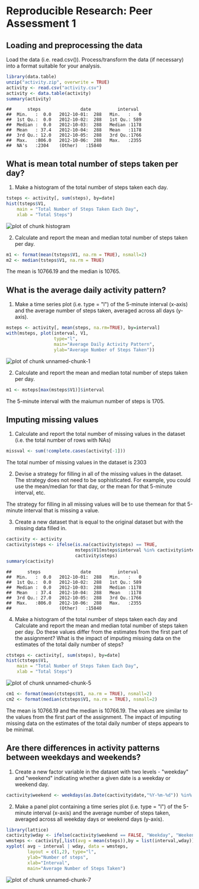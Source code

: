 # Reproducible Research: Peer Assessment 1


## Loading and preprocessing the data
Load the data (i.e. read.csv()).  Process/transform the data (if necessary) into a format suitable for your analysis.

```r
library(data.table)
unzip("activity.zip", overwrite = TRUE)
activity <- read.csv("activity.csv")
activity <- data.table(activity)
summary(activity)
```

```
##      steps               date          interval   
##  Min.   :  0.0   2012-10-01:  288   Min.   :   0  
##  1st Qu.:  0.0   2012-10-02:  288   1st Qu.: 589  
##  Median :  0.0   2012-10-03:  288   Median :1178  
##  Mean   : 37.4   2012-10-04:  288   Mean   :1178  
##  3rd Qu.: 12.0   2012-10-05:  288   3rd Qu.:1766  
##  Max.   :806.0   2012-10-06:  288   Max.   :2355  
##  NA's   :2304    (Other)   :15840
```


## What is mean total number of steps taken per day?
1. Make a histogram of the total number of steps taken each day.

```r
tsteps <- activity[, sum(steps), by=date]
hist(tsteps$V1, 
    main = "Total Number of Steps Taken Each Day", 
    xlab = "Total Steps")
```

![plot of chunk histogram](./PA1_template_files/figure-html/histogram.png) 

2. Calculate and report the mean and median total number of steps taken per day.

```r
m1 <- format(mean(tsteps$V1, na.rm = TRUE), nsmall=2)
m2 <- median(tsteps$V1, na.rm = TRUE)
```
The mean is 10766.19 and the median is 10765.

## What is the average daily activity pattern?
1. Make a time series plot (i.e. type = "l") of the 5-minute interval (x-axis) and the average number of steps taken, averaged across all days (y-axis).

```r
msteps <- activity[, mean(steps, na.rm=TRUE), by=interval]
with(msteps, plot(interval, V1, 
                  type="l", 
                  main="Average Daily Activity Pattern",
                  ylab="Average Number of Steps Taken"))
```

![plot of chunk unnamed-chunk-1](./PA1_template_files/figure-html/unnamed-chunk-1.png) 

2. Calculate and report the mean and median total number of steps taken per day.

```r
m1 <- msteps[max(msteps$V1)]$interval
```
The 5-minute interval with the maiumun number of steps is 1705.


## Imputing missing values
1. Calculate and report the total number of missing values in the dataset (i.e. the total number of rows with NAs)

```r
missval <- sum(!complete.cases(activity[-1]))
```
The total number of missing values in the dataset is 2303

2. Devise a strategy for filling in all of the missing values in the dataset. The strategy does not need to be sophisticated. For example, you could use the mean/median for that day, or the mean for that 5-minute interval, etc.

The strategy for filling in all missing values will be to use themean for that 5-minute interval that is missing a value.

3. Create a new dataset that is equal to the original dataset but with the missing data filled in.

```r
cactivity <- activity
cactivity$steps <- ifelse(is.na(cactivity$steps) == TRUE, 
                          msteps$V1[msteps$interval %in% cactivity$interval],
                          cactivity$steps)
summary(cactivity)
```

```
##      steps               date          interval   
##  Min.   :  0.0   2012-10-01:  288   Min.   :   0  
##  1st Qu.:  0.0   2012-10-02:  288   1st Qu.: 589  
##  Median :  0.0   2012-10-03:  288   Median :1178  
##  Mean   : 37.4   2012-10-04:  288   Mean   :1178  
##  3rd Qu.: 27.0   2012-10-05:  288   3rd Qu.:1766  
##  Max.   :806.0   2012-10-06:  288   Max.   :2355  
##                  (Other)   :15840
```


4. Make a histogram of the total number of steps taken each day and Calculate and report the mean and median total number of steps taken per day. Do these values differ from the estimates from the first part of the assignment? What is the impact of imputing missing data on the estimates of the total daily number of steps?

```r
ctsteps <- cactivity[, sum(steps), by=date]
hist(ctsteps$V1, 
    main = "Total Number of Steps Taken Each Day", 
    xlab = "Total Steps")
```

![plot of chunk unnamed-chunk-5](./PA1_template_files/figure-html/unnamed-chunk-5.png) 

```r
cm1 <- format(mean(ctsteps$V1, na.rm = TRUE), nsmall=2)
cm2 <- format(median(ctsteps$V1, na.rm = TRUE), nsmall=2)
```
The mean is 10766.19 and the median is 10766.19.  The values are similar to the values from the first part of the assignment.  The impact of imputing missing data on the estimates of the total daily number of steps appears to be minimal.


## Are there differences in activity patterns between weekdays and weekends?
1. Create a new factor variable in the dataset with two levels - "weekday" and "weekend" indicating whether a given date is a weekday or weekend day.

```r
cactivity$weekend <- weekdays(as.Date(cactivity$date,"%Y-%m-%d")) %in% c('Sunday', 'Saturday')
```
 
2. Make a panel plot containing a time series plot (i.e. type = "l") of the 5-minute interval (x-axis) and the average number of steps taken, averaged across all weekday days or weekend days (y-axis). 

```r
library(lattice)
cactivity$wday <- ifelse(cactivity$weekend == FALSE, "Weekday", "Weekend")
wmsteps <- cactivity[,list(avg = mean(steps)),by = list(interval,wday)]
xyplot( avg ~ interval | wday, data = wmsteps, 
        layout = c(1,2), type="l", 
        ylab="Number of steps", 
        xlab="Interval", 
        main="Average Number of Steps Taken")
```

![plot of chunk unnamed-chunk-7](./PA1_template_files/figure-html/unnamed-chunk-7.png) 

